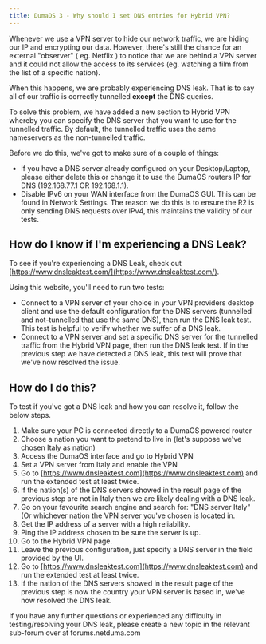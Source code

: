 ```yaml
---
title: DumaOS 3 - Why should I set DNS entries for Hybrid VPN?
---
```


Whenever we use a VPN server to hide our network traffic, we are hiding our IP and encrypting our data. However, there's still the chance for an external "observer" ( eg. Netflix ) to notice that we are behind a VPN server and it could not allow the access to its services (eg. watching a film from the list of a specific nation). 

When this happens, we are probably experiencing DNS leak. That is to say all of our traffic is correctly tunnelled **except** the DNS queries.

To solve this problem, we have added a new section to Hybrid VPN whereby you can specify the DNS server that you want to use for the tunnelled traffic. By default, the tunnelled traffic uses the same nameservers as the non-tunnelled traffic.

Before we do this, we've got to make sure of a couple of things:

- If you have a DNS server already configured on your Desktop/Laptop, please either delete this or change it to use the DumaOS routers IP for DNS (192.168.77.1 OR 192.168.1.1).
- Disable IPv6 on your WAN interface from the DumaOS GUI. This can be found in Network Settings. The reason we do this is to ensure the R2 is only sending DNS requests over IPv4, this maintains the validity of our tests.

## How do I know if I'm experiencing a DNS Leak?

To see if you're experiencing a DNS Leak, check out [https://www.dnsleaktest.com/](https://www.dnsleaktest.com/).

Using this website, you'll need to run two tests:

- Connect to a VPN server of your choice in your VPN providers desktop client and   use the default configuration for the DNS servers (tunnelled and   not-tunnelled that use the same DNS), then run the DNS leak test. This   test is helpful to verify whether we suffer of a DNS leak.
- Connect to a VPN server and set a specific DNS server for the tunnelled traffic from the Hybrid VPN page, then run the DNS leak test. If in the previous step we have detected a DNS leak, this test will prove that we've now resolved the issue.

## How do I do this?

To test if you've got a DNS leak and how you can resolve it, follow the below steps. 

1. Make sure your PC is connected directly to a DumaOS powered router
2. Choose a nation you want to pretend to live in (let's suppose we've chosen Italy as nation)
3. Access the DumaOS interface and go to Hybrid VPN
4. Set a VPN server from Italy and enable the VPN
5. Go to [https://www.dnsleaktest.com](https://www.dnsleaktest.com) and run the extended test at least twice.
6. If the nation(s) of the DNS servers showed in the result page of the previous step are not in Italy then we are likely dealing with a DNS leak.
7. Go on your favourite search engine and search for: "DNS server Italy" (Or whichever nation the VPN server you've chosen is located in.
8. Get the IP address of a server with a high reliability.
9. Ping the IP address chosen to be sure the server is up.
10. Go to the Hybrid VPN page.
11. Leave the previous configuration, just specify a DNS server in the field provided by the UI.
12. Go to [https://www.dnsleaktest.com](https://www.dnsleaktest.com) and run the extended test at least twice.
13. If the nation of the DNS servers showed in the result page of the previous step is now the country your VPN server is based in, we've now resolved the DNS leak.

If you have any further questions or experienced any difficulty in testing/resolving your DNS leak, please create a new topic in the relevant sub-forum over at forums.netduma.com
